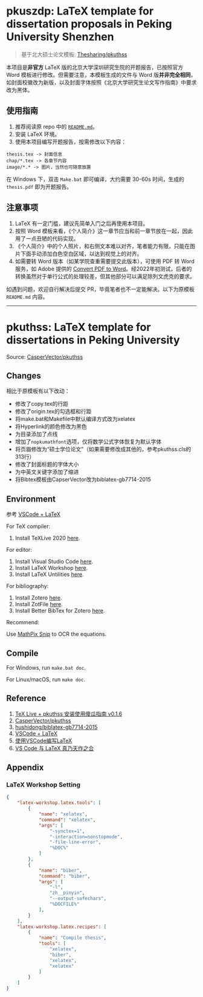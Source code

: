 # pkuszdp: LaTeX template for dissertation proposals in Peking University Shenzhen

> 基于北大硕士论文模板: [Thesharing/pkuthss](https://github.com/Thesharing/pkuthss)

本项目是**非官方** LaTeX 版的北京大学深圳研究生院的开题报告，已按照官方 Word 模板进行修改。但需要注意，本模板生成的文件与 Word 版**并非完全相同**，如封面校徽改为新版，以及封面字体按照《北京大学研究生论文写作指南》中要求改为黑体。

## 使用指南

1. 推荐阅读原 repo 中的 [`README.md`](https://github.com/asuith/pkuszdp#pkuthss-latex-template-for-dissertations-in-peking-university)。
2. 安装 LaTeX 环境。
3. 使用本项目编写开题报告，按需修改以下内容：

```text
thesis.tex -> 封面信息
chap/*.tex -> 各章节内容
image/*.* -> 图片，当然也可随意放置
```

在 Windows 下，双击 `Make.bat` 即可编译，大约需要 30-60s 时间，生成的 `thesis.pdf` 即为开题报告。


## 注意事项

1. LaTeX 有一定门槛，建议先简单入门之后再使用本项目。
2. 按照 Word 模板来看，《个人简介》这一章节应当和前一章节放在一起，因此用了一点丑陋的代码实现。
3. 《个人简介》中的个人照片，和右侧文本难以对齐，笔者能力有限，只能在图片下面手动添加白色空白区域，以达到视觉上的对齐。
4. 如需要转 Word 版本（如某学院查重需要提交此版本），可使用 PDF 转 Word 服务，如 Adobe 提供的 [Convert PDF to Word](https://acrobat.adobe.com/link/acrobat/pdf-to-word/)。经2022年初测试，后者的转换虽然对于单行公式的处理较差，但其他部分可以满足除列文虎克的要求。

如遇到问题，欢迎自行解决后提交 PR，毕竟笔者也不一定能解决。以下为原模板 `README.md` 内容。

---



# pkuthss: LaTeX template for dissertations in Peking University

Source: [CasperVector/pkuthss](https://github.com/CasperVector/pkuthss)

## Changes

相比于原模板有以下改动：

* 修改了copy.tex的行距
* 修改了origin.tex的勾选框和行距
* 将make.bat和Makefile中默认编译方式改为xelatex
* 将Hyperlink的颜色修改为黑色
* 为目录添加了点线
* 增加了`nopkumathfont`选项，仅将数学公式字体恢复为默认字体
* 将页眉修改为“硕士学位论文”（如果需要修改成其他的，参考pkuthss.cls的313行）
* 修改了封面标题的字体大小
* 为中英文关键字添加了缩进
* 将Bibtex模板由CapserVector改为biblatex-gb7714-2015

## Environment

参考 [VSCode + LaTeX](https://zhuanlan.zhihu.com/p/108095566)

For TeX compiler:

1. Install TeXLive 2020 [here](https://www.tug.org/texlive/).

For editor:

1. Install Visual Studio Code [here](https://code.visualstudio.com/).
2. Install LaTeX Workshop [here](https://marketplace.visualstudio.com/items?itemName=James-Yu.latex-workshop).
3. Install LaTeX Untilities [here](https://marketplace.visualstudio.com/items?itemName=tecosaur.latex-utilities).

For bibliography:

1. Install Zotero [here](https://www.zotero.org/download/).
2. Install ZotFile [here](http://zotfile.com/).
3. Install Better BibTex for Zotero [here](https://github.com/retorquere/zotero-better-bibtex).

Recommend:

Use [MathPix Snip](https://mathpix.com/) to OCR the equations.

## Compile

For Windows, run `make.bat doc`.

For Linux/macOS, run `make doc`.

## Reference

1. [TeX Live + pkuthss 安装使用傻瓜指南 v0.1.6](https://bbs.pku.edu.cn/v2/post-read-single.php?bid=346&type=0&postid=18114839)
2. [CasperVector/pkuthss](https://github.com/CasperVector/pkuthss)
3. [hushidong/biblatex-gb7714-2015](https://github.com/hushidong/biblatex-gb7714-2015)
3. [VSCode + LaTeX](https://zhuanlan.zhihu.com/p/108095566)
4. [使用VSCode编写LaTeX](https://zhuanlan.zhihu.com/p/38178015)
5. [VS Code 与 LaTeX 真乃天作之合](https://www.jianshu.com/p/57f8d1e026f5)

## Appendix

### LaTeX Workshop Setting

```json
{
    "latex-workshop.latex.tools": [
        {
            "name": "xelatex",
            "command": "xelatex",
            "args": [
                "-synctex=1",
                "-interaction=nonstopmode",
                "-file-line-error",
                "%DOC%"
            ]
        }, 
        {
            "name": "biber",
            "command": "biber",
            "args": [
                "-l",
                "zh__pinyin",
                "--output-safechars",
                "%DOCFILE%"
            ],
        }
    ],
    "latex-workshop.latex.recipes": [
        {
            "name": "Compile thesis",
            "tools": [
                "xelatex",
                "biber",
                "xelatex",
                "xelatex"
            ]
        }
    ]
}
```

